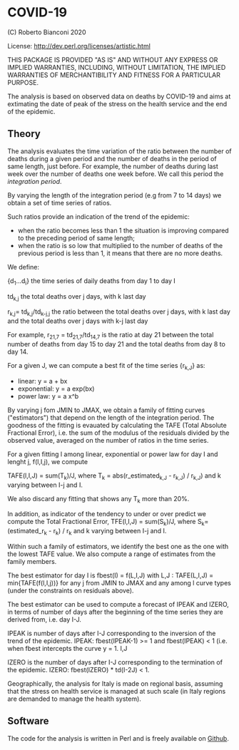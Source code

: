 # COVID-19

(C) Roberto Bianconi 2020 

License: http://dev.perl.org/licenses/artistic.html

THIS PACKAGE IS PROVIDED "AS IS" AND WITHOUT ANY EXPRESS OR IMPLIED WARRANTIES, INCLUDING, WITHOUT LIMITATION, THE IMPLIED
WARRANTIES OF MERCHANTIBILITY AND FITNESS FOR A PARTICULAR PURPOSE.

The analysis is based on observed data on deaths by COVID-19 and aims at extimating the date of peak of the stress on the health service and the end of the epidemic.

## Theory

The analysis evaluates the time variation of the ratio between the number of deaths during a given period and the number of deaths in the period of same length, just before. For example, the number of deaths during last week over the number of deaths one week before. We call this period the <i>integration period</i>.

By varying the length of the integration period (e.g from 7 to 14 days) we obtain a set of time series of ratios.

Such ratios provide an indication of the trend of the epidemic:

- when the ratio becomes  less than 1 the situation is improving compared to the preceding period of same length;
- when the ratio is so low that multiplied to the number of deaths of the previous period is less than 1, it means that there are no more deaths.

We define:

{d<sub>1</sub>...d<sub>i</sub>} the time series of daily deaths from day 1 to day I

td<sub>k,j</sub> the total deaths over j days, with k last day

r<sub>k,j</sub>= td<sub>k,j</sub>/td<sub>k-j,j</sub> the ratio between the total deaths over j days, with k last day and the total deaths over j days with k-j last day

For example, r<sub>21,7</sub> = td<sub>21,7</sub>/td<sub>14,7</sub> is the ratio at day 21 between the total number of deaths from day 15 to day 21 and the total deaths from day 8 to day 14.

For a given J, we can compute a best fit of the time series {r<sub>k,J</sub>} as:

- linear: y = a + bx
- exponential: y = a exp(bx)
- power law: y = a x^b

By varying j fom JMIN to JMAX, we obtain a family of fitting curves ("estimators") that depend on the length of the integration period. The goodness of the fitting is evauated by calculating the TAFE (Total Absolute Fractional Error), i.e. the sum of the modulus of the residuals divided by the observed value, averaged on the number of ratios in the time series.

For a given fitting l among linear, exponential or power law for day I and lenght j, f(l,I,j), we compute

TAFE(l,I,J) = sum(T<sub>k</sub>)/J, where T<sub>k</sub> = abs(r_estimated<sub>k,J</sub> - r<sub>k,J</sub>) / r<sub>k,J</sub>) and k varying between I-j and I.

We also discard any fitting that shows any T<sub>k</sub> more than 20%.

In addition, as indicator of the tendency to under or over predict we compute the Total Fractional Error, TFE(l,I,J) = sum(S<sub>k</sub>)/J, where S<sub>k</sub>=(estimated_r<sub>k</sub> - r<sub>k</sub>) / r<sub>k</sub> and k varying between I-j and I.

Within such a family of estimators, we identify the best one as the one with the lowest TAFE value. We also compute a range of estimates from the family members.

The best estimator for day I is fbest(I) = f(L,I,J) with L,J : TAFE(L,I,J) = min{TAFE(f(l,I,j))} for any j from JMIN to JMAX and any among l curve types (under the constraints on residuals above).

The best estimator can be used to compute a forecast of IPEAK and IZERO, in terms of number of days after the beginning of the time series they are derived from, i.e. day I-J.

IPEAK is number of days after I-J corresponding to the inversion of the trend of the epidemic. IPEAK: fbest(IPEAK-1) >= 1 and fbest(IPEAK) < 1 (i.e. when fbest intercepts the curve y = 1.
I,J

IZERO is the number of days after I-J corresponding to the termination of the epidemic. IZERO: fbest(IZERO) * td(I-2J) < 1. 

Geographically, the analysis for Italy is made on regional basis, assuming that the stress on health service is managed at such scale (in Italy regions are demanded to manage the health system).

## Software

The code for the analysis is written in Perl and is freely available on [Github](https://github.com/robianc/parse_COVID-19).
